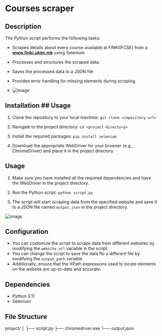 # Courses scraper

## Description
The Python script performs the following tasks:
- Scrapes details about every course available at FINKI(FCSE) from a **www.finki.ukim.mk** using Selenium
- Processes and structures the scraped data.
- Saves the processed data to a JSON file
-  Provides error handling for missing elements during scraping.

- ![image](https://github.com/VlahovskiAndrej/finki-scraper/assets/95543841/3357e58b-f3f2-474e-a536-7e3e429d106f)

## Installation ## Usage

1. Clone the repository to your local machine:
```git clone <repository-url>```

2. Navigate to the project directory:
```cd <project-directory>```

3. Install the required packages:
```pip install selenium```

4. Download the appropriate WebDriver for your browser (e.g., ChromeDriver) and place it in the project directory.

## Usage

1. Make sure you have installed all the required dependencies and have the WebDriver in the project directory.

2. Run the Python script:
```python script.py```

3. The script will start scraping data from the specified website and save it to a JSON file named `output.json` in the project directory.

![image](https://github.com/VlahovskiAndrej/finki-scraper/assets/95543841/78613bb7-502a-4cb7-8f04-e39cbb154603)

## Configuration

- You can customize the script to scrape data from different websites by modifying the `website_url` variable in the script.
- You can change the script to save the data fto a different file by modifying the `output_path` variable.
- Additionally, ensure that the XPath expressions used to locate elements on the website are up-to-date and accurate.

## Dependencies

- Python 3.11
- Selenium

## File Structure

project/
│
├── script.py
├── chromedriver.exe
└── output.json
